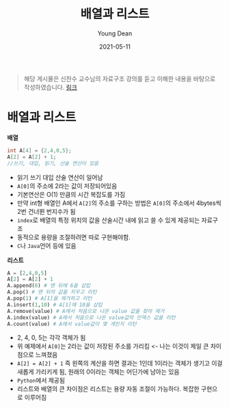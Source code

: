 ﻿---
title: "배열과 리스트"
author: Young Dean
date: 2021-05-11
categories: [CS]
tags: [CS, datastructure]
toc: true
toc_sticky: true
---

> 해당 게시물은 신찬수 교수님의 자료구조 강의를 듣고 이해한 내용을 바탕으로 작성하였습니다. 
> [링크](https://www.youtube.com/watch?v=Lqd8o7vL2Z8&list=PLsMufJgu5933ZkBCHS7bQTx0bncjwi4PK&index=6)

# 배열과 리스트

**배열**

```C++
int A[4] = {2,4,0,5};
A[2] = A[2] + 1;
//쓰기, 대입, 읽기, 산술 연산이 있음
```

- 읽기 쓰기 대입 산술 연산이 일어남
- ```A[0]```의 주소에 2라는 값이 저장되어있음
- 기본연산은 O(1) 만큼의 시간 복잡도를 가짐
- 만약 int형 배열인 A에서 ```A[2]```의 주소를 구하는 방법은 ```A[0]```의 주소에서 4bytes씩 2번 건너뛴 번지수가 됨
- ```index```로 배열의 특정 위치의 값을 산술시간 내에 읽고 쓸 수 있게 제공되는 자료구조
- 동적으로 용량을 조절하려면 따로 구현해야함.
- ```C```나 ```Java```언어 등에 있음

**리스트**

```Python
A = [2,4,0,5]
A[2] = A[2] + 1
A.append(6) # 맨 뒤에 6을 삽입
A.pop() # 맨 뒤의 값을 지우고 리턴
A.pop(1) # A[1]을 제거하고 리턴
A.insert(1,10) # A[1]에 10을 삽입
A.remove(value) # A에서 처음으로 나온 value 값을 찾아 제거
A.index(value) # A에서 처음으로 나온 value값의 인덱스 값을 리턴
A.count(value) # A에서 value값이 몇 개인지 리턴
```

- 2, 4, 0, 5는 각각 객체가 됨
- 위 예제에서 ```A[0]```는 2라는 값이 저장된 주소를 가리킴 <- 나는 이것이 제일 큰 차이점으로 느껴졌음
- ```A[2] = A[2] + 1``` 즉 왼쪽의 계산을 하면 결과는 1인데 1이라는 객체가 생기고 이걸 새롭게 가리키게 됨, 원래의 0이라는 객체는 어딘가에 남아는 있음
-  ```Python```에서 제공됨
- 리스트와 배열의 큰 차이점은 리스트는 용량 자동 조절이 가능하다.  복잡한 구현으로 이루어짐
